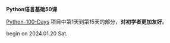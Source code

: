 **Python语言基础50课**

[Python-100-Days](https://github.com/jackfrued/Python-100-Days) 项目中第1天到第15天的部分，**对初学者更加友好**。


begin on 2024.01.20 Sat.




